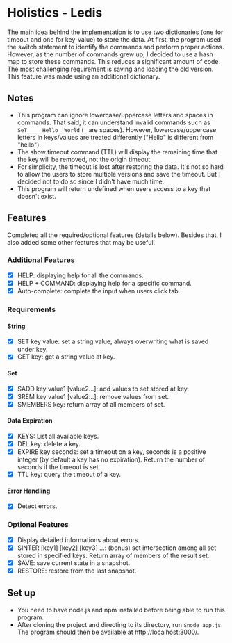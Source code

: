 # Holistics - Ledis

The main idea behind the implementation is to use two dictionaries (one for timeout and one for key-value) to store the data. At first, the program used the switch statement to identify the commands and perform proper actions. However, as the number of commands grew up, I decided to use a hash map to store these commands. This reduces a significant amount of code. The most challenging requirement is saving and loading the old version. This feature was made using an additional dictionary.

## Notes

- This program can ignore lowercase/uppercase letters and spaces in commands. That said, it can understand invalid commands such as `SeT_____Hello__World` (`_` are spaces). However, lowercase/uppercase letters in keys/values are treated differently ("Hello" is different from "hello").
- The show timeout command (TTL) will display the remaining time that the key will be removed, not the origin timeout.
- For simplicity, the timeout is lost after restoring the data. It's not so hard to allow the users to store multiple versions and save the timeout. But I decided not to do so since I didn't have much time.
- This program will return undefined when users access to a key that doesn't exist.

## Features

Completed all the required/optional features (details below). Besides that, I also added some other features that may be useful.

### Additional Features

- [x] HELP: displaying help for all the commands.
- [x] HELP + COMMAND: displaying help for a specific command.
- [x] Auto-complete: complete the input when users click tab.

### Requirements

#### String

- [x] SET key value: set a string value, always overwriting what is saved under key.
- [x] GET key: get a string value at key.

#### Set

- [x] SADD key value1 [value2...]: add values to set stored at key.
- [x] SREM key value1 [value2...]: remove values from set.
- [x] SMEMBERS key: return array of all members of set.

#### Data Expiration

- [x] KEYS: List all available keys.
- [x] DEL key: delete a key.
- [x] EXPIRE key seconds: set a timeout on a key, seconds is a positive integer (by default a key has no expiration). Return the number of seconds if the timeout is set.
- [x] TTL key: query the timeout of a key.

#### Error Handling

- [x] Detect errors.

### Optional Features

- [x] Display detailed informations about errors.
- [x] SINTER [key1] [key2] [key3] ...: (bonus) set intersection among all set stored in specified keys. Return array of members of the result set.
- [x] SAVE: save current state in a snapshot.
- [x] RESTORE: restore from the last snapshot.

## Set up

- You need to have node.js and npm installed before being able to run this program.
- After cloning the project and directing to its directory, run ` $node app.js `. The program should then be available at http://localhost:3000/.